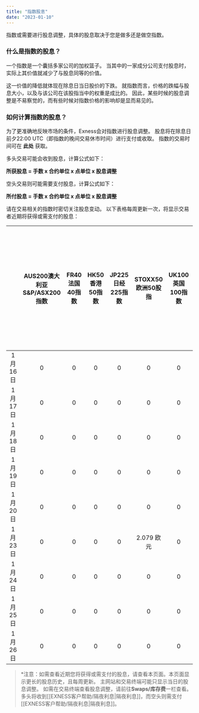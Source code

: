 ```yaml
---
title: "指数股息"
date: "2023-01-10"
---
```


指数或需要进行股息调整，具体的股息取决于您是做多还是做空指数。

### 什么是指数的股息？

一个指数是一个囊括多家公司的加权篮子。 当其中的一家成分公司支付股息时，实际上其价值就减少了与股息同等的价值。

这一价值的降低就体现在除息日当日股价的下跌。 就指数而言，价格的跌幅与股息大小，以及与该公司在该股指当中的权重是成比的。 因此，某些时候的股息调整是不易察觉的，而有些时候对指数价格的影响却是显而易见的。

### 如何计算指数的股息？

为了更准确地反映市场的条件，Exness会对指数进行股息调整。 股息将在除息日前夕22:00 UTC（即指数的晚间交易休市时间）进行支付或收取。 指数的交易时间可在 **此处** 获取。

多头交易可能会收到股息，计算公式如下：

**所获股息 = 手数 x 合约单位 x 点单位 x 股息调整**

空头交易则可能需要支付股息，计算公式如下：

**所付股息 = 手数 x 合约单位 x 点单位 x 股息调整**

请在交易相关的指数时密切关注股息变动。 以下表格每周更新一次，将显示交易者近期将获得或需支付的股息：

| &nbsp; | AUS200澳大利亚S&amp;P/ASX200指数 | FR40法国40指数 | HK50香港50指数 | JP225日经225指数 | STOXX50欧洲50股指 | UK100英国100指数 | US30美国华尔街30指数 | US500美国标准普尔500指数 | 纳斯达克100指数美国科技100指数 |
|:------:|:------:|:----------:|:----------:|:------------:|:-------------:|:------------:|:-------------:|:------:|:--------:|
| 1月16日  | 0| 0| 0| 0  | 0   | 0  | 0   | 0| &nbsp;0  |
| 1月17日  | 0| 0| 0| 0  | 0   | 0  | 0   | 0| &nbsp;0  |
| 1月18日  | 0| 0| 0| 0  | 0   | 0  | 0   | 0| 0  |
| 1月19日  | 0| 0| 0| 0  | 0   | 0  | 0   | 0| 0  |
| 1月20日  | 0| 0| 0| 0  | 0   | 0  | 0   | 0| 0  |
| 1月23日  | 0| 0| 0| 0  | 2.079 欧元| 0  | 0   | 0.047 美元   | 0  |
| 1月24日  | 0| 0| 0| 0  | 0   | 0  | 0   | 0.097 美元   | 0  |
| 1月25日  | 0| 0| 0| 0  | 0   | 0  | 0   | 0.056 美元   | 0  |
| 1月26日  | 0| 0| 0| 0  | 0   | 0  | 0   | 0.312 美元   | 0  |


> *注意：如需查看近期您将获得或需支付的股息，请查看本页面。本页面显示更长的股息历史，且每周更新。 主网站和交易终端可能只显示当日的股息调整。 如需在交易终端查看股息调整，请前往**Swaps/库存费**一栏查看。 多头将收到[[EXNESS客户帮助/隔夜利息|隔夜利息]]，而空头则需支付[[EXNESS客户帮助/隔夜利息|隔夜利息]]。
